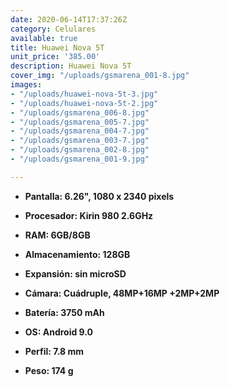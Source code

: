 ```yaml
---
date: 2020-06-14T17:37:26Z
category: Celulares
available: true
title: Huawei Nova 5T
unit_price: '385.00'
description: Huawei Nova 5T
cover_img: "/uploads/gsmarena_001-8.jpg"
images:
- "/uploads/huawei-nova-5t-3.jpg"
- "/uploads/huawei-nova-5t-2.jpg"
- "/uploads/gsmarena_006-8.jpg"
- "/uploads/gsmarena_005-7.jpg"
- "/uploads/gsmarena_004-7.jpg"
- "/uploads/gsmarena_003-7.jpg"
- "/uploads/gsmarena_002-8.jpg"
- "/uploads/gsmarena_001-9.jpg"

---
```

* **Pantalla: 6.26", 1080 x 2340 pixels**
* **Procesador: Kirin 980 2.6GHz**
* **RAM: 6GB/8GB**
* **Almacenamiento: 128GB**
* **Expansión: sin microSD**


* **Cámara: Cuádruple, 48MP+16MP +2MP+2MP**
* **Batería: 3750 mAh**
* **OS: Android 9.0**
* **Perfil: 7.8 mm**
* **Peso: 174 g**
